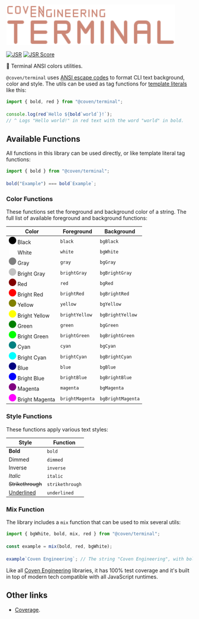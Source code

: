 <img alt="Coven Engineering Terminal logo" src="https://raw.githubusercontent.com/covenengineering/libraries/main/@coven/terminal/logo.svg" height="108" />

[![JSR](https://jsr.io/badges/@coven/terminal)](https://coven.to/terminal)
[![JSR Score](https://jsr.io/badges/@coven/terminal/score)](https://coven.to/terminal/score)

🌈 Terminal ANSI colors utilities.

`@coven/terminal` uses [ANSI escape codes][ansi-escape-code] to format CLI text
background, color and style. The utils can be used as tag functions for
[template literals][template-literals] like this:

```typescript
import { bold, red } from "@coven/terminal";

console.log(red`Hello ${bold`world`}!`);
// ^ Logs "Hello world!" in red text with the word "world" in bold.
```

## Available Functions

All functions in this library can be used directly, or like template literal tag
functions:

```typescript
import { bold } from "@coven/terminal";

bold("Example") === bold`Example`;
```

### Color Functions

These functions set the foreground and background color of a string. The full
list of available foreground and background functions:

| Color                                                                                                                                        | Foreground      | Background        |
| -------------------------------------------------------------------------------------------------------------------------------------------- | --------------- | ----------------- |
| ![Black](https://raw.githubusercontent.com/covenengineering/libraries/main/@coven/terminal/colors/black.svg) Black                           | `black`         | `bgBlack`         |
| ![White](https://raw.githubusercontent.com/covenengineering/libraries/main/@coven/terminal/colors/white.svg) White                           | `white`         | `bgWhite`         |
| ![Gray](https://raw.githubusercontent.com/covenengineering/libraries/main/@coven/terminal/colors/gray.svg) Gray                              | `gray`          | `bgGray`          |
| ![Bright gray](https://raw.githubusercontent.com/covenengineering/libraries/main/@coven/terminal/colors/brightGray.svg) Bright Gray          | `brightGray`    | `bgBrightGray`    |
| ![Red](https://raw.githubusercontent.com/covenengineering/libraries/main/@coven/terminal/colors/red.svg) Red                                 | `red`           | `bgRed`           |
| ![Bright red](https://raw.githubusercontent.com/covenengineering/libraries/main/@coven/terminal/colors/brightRed.svg) Bright Red             | `brightRed`     | `bgBrightRed`     |
| ![Yellow](https://raw.githubusercontent.com/covenengineering/libraries/main/@coven/terminal/colors/yellow.svg) Yellow                        | `yellow`        | `bgYellow`        |
| ![Bright yellow](https://raw.githubusercontent.com/covenengineering/libraries/main/@coven/terminal/colors/brightYellow.svg) Bright Yellow    | `brightYellow`  | `bgBrightYellow`  |
| ![Green](https://raw.githubusercontent.com/covenengineering/libraries/main/@coven/terminal/colors/green.svg) Green                           | `green`         | `bgGreen`         |
| ![Bright green](https://raw.githubusercontent.com/covenengineering/libraries/main/@coven/terminal/colors/brightGreen.svg) Bright Green       | `brightGreen`   | `bgBrightGreen`   |
| ![Cyan](https://raw.githubusercontent.com/covenengineering/libraries/main/@coven/terminal/colors/cyan.svg) Cyan                              | `cyan`          | `bgCyan`          |
| ![Bright cyan](https://raw.githubusercontent.com/covenengineering/libraries/main/@coven/terminal/colors/brightCyan.svg) Bright Cyan          | `brightCyan`    | `bgBrightCyan`    |
| ![Blue](https://raw.githubusercontent.com/covenengineering/libraries/main/@coven/terminal/colors/blue.svg) Blue                              | `blue`          | `bgBlue`          |
| ![Bright blue](https://raw.githubusercontent.com/covenengineering/libraries/main/@coven/terminal/colors/brightBlue.svg) Bright Blue          | `brightBlue`    | `bgBrightBlue`    |
| ![Magenta](https://raw.githubusercontent.com/covenengineering/libraries/main/@coven/terminal/colors/magenta.svg) Magenta                     | `magenta`       | `bgMagenta`       |
| ![Bright magenta](https://raw.githubusercontent.com/covenengineering/libraries/main/@coven/terminal/colors/brightMagenta.svg) Bright Magenta | `brightMagenta` | `bgBrightMagenta` |

### Style Functions

These functions apply various text styles:

| Style                 | Function        |
| --------------------- | --------------- |
| **Bold**              | `bold`          |
| Dimmed                | `dimmed`        |
| Inverse               | `inverse`       |
| _Italic_              | `italic`        |
| ~~Strikethrough~~     | `strikethrough` |
| <ins>Underlined</ins> | `underlined`    |

### Mix Function

The library includes a `mix` function that can be used to mix several utils:

```typescript
import { bgWhite, bold, mix, red } from "@coven/terminal";

const example = mix(bold, red, bgWhite);

example`Coven Engineering`; // The string "Coven Engineering", with bold style, red color and white background
```

Like all [Coven Engineering](https://coven.engineering) libraries, it has 100%
test coverage and it's built in top of modern tech compatible with all
JavaScript runtimes.

## Other links

- [Coverage](https://app.codecov.io/github/covenengineering/libraries).

<!-- Reference -->

[ansi-escape-code]: https://en.wikipedia.org/wiki/ANSI_escape_code
[template-literals]: https://coven.to/mdn/Template_literals
